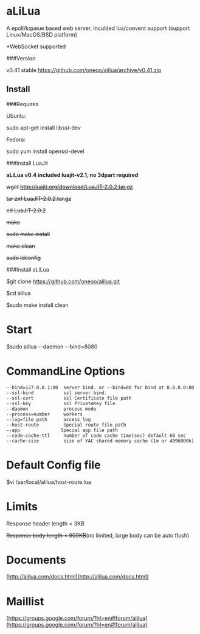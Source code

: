 aLiLua
======
A epoll/kqueue based web server, inculded lua/coevent support (support Linux/MacOS/BSD platform)

*WebSocket supported

###Version

v0.41 stable https://github.com/oneoo/alilua/archive/v0.41.zip

Install
--------

###Requires

Ubuntu:

sudo apt-get install libssl-dev

Fedora:

sudo yum install openssl-devel

###Install LuaJit

**aLiLua v0.4 included luajit-v2.1, no 3dpart required**

~~wget http://luajit.org/download/LuaJIT-2.0.2.tar.gz~~

~~tar zxf LuaJIT-2.0.2.tar.gz~~

~~cd LuaJIT-2.0.2~~

~~make~~

~~sudo make install~~

~~make clean~~

~~sudo ldconfig~~

###Install aLiLua

$git clone https://github.com/oneoo/alilua.git

$cd alilua

$sudo make install clean

Start
======

$sudo alilua --daemon --bind=8080

CommandLine Options
======

	--bind=127.0.0.1:80  server bind. or --bind=80 for bind at 0.0.0.0:80
    --ssl-bind           ssl server bind.
    --ssl-cert           ssl Certificate file path
    --ssl-key            ssl PrivateKey file
	--daemon             process mode
	--process=number     workers
	--log=file path      access log
	--host-route         Special route file path
    --app				Special app file path
	--code-cache-ttl     number of code cache time(sec) default 60 sec
	--cache-size         size of YAC shared memory cache (1m or 4096000k)

Default Config file
======

$vi /usr/local/alilua/host-route.lua

Limits
======

Response header length < 3KB

~~Response body length < 900KB~~(no limited, large body can be auto flush)

Documents
======

[http://alilua.com/docs.html](http://alilua.com/docs.html)

Maillist
======
[https://groups.google.com/forum/?hl=en#!forum/alilua](https://groups.google.com/forum/?hl=en#!forum/alilua)
